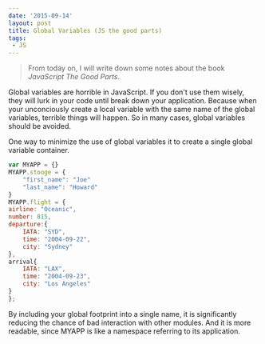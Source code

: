 ```yaml
---
date: '2015-09-14'
layout: post
title: Global Variables (JS the good parts)
tags: 
 - JS
---
```


 

>From today on, I will write down some notes about the book <em>JavaScript The Good Parts</em>.

Global variables are horrible in JavaScript. If you don't use them wisely, they will lurk in your code until break down your application. Because when your unconciously create a local variable with the same name of the global variables, terrible things will happen. So in many cases, global variables should be avoided.

One way to minimize the use of global variables it to create a single global variable container.

```javascript
var MYAPP = {}
MYAPP.stooge = { 
    "first_name": "Joe"
    "last_name": "Howard"
}
MYAPP.flight = {
airline: "Oceanic",
number: 815,
departure:{
    IATA: "SYD",
    time: "2004-09-22",
    city: "Sydney"
},
arrival{
    IATA: "LAX",
    time: "2004-09-23",
    city: "Los Angeles"
}
};
```

By including your global footprint into a single name, it is significantly reducing the chance of bad interaction with other modules. And it is more readable, since MYAPP is like a namespace referring to its application.

